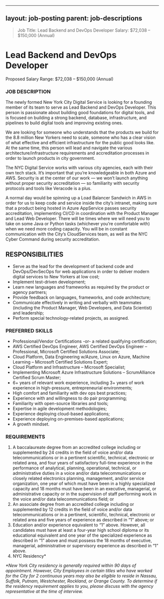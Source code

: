 
---
layout: job-posting
parent: job-descriptions
---



>Job Title: Lead Backend and DevOps Developer
>Salary: $72,038 – $150,000 (Annual)

# Lead Backend and DevOps Developer
Proposed Salary Range: $72,038 – $150,000 (Annual)

### JOB DESCRIPTION
The newly formed New York City Digital Service is looking for a founding member of its team to serve as Lead Backend and DevOps Developer. This person is passionate about building good foundations for digital tools, and is focused on building a strong backend, database, infrastructure, and pipelines to build digital tools and improving existing ones.

We are looking for someone who understands that the products we build for the 8.8 million New Yorkers need to scale, someone who has a clear vision of what effective and efficient infrastructure for the public good looks like. At the same time, this person will lead and navigate the various architecture/infrastructure requirements and accreditation processes in order to launch products in city government.

The NYC Digital Service works with various city agencies, each with their own tech stack. It’s important that you’re knowledgeable in both Azure and AWS. Security is at the center of our work — we won’t launch anything without proper security accreditation — so familiarity with security protocols and tools like Veracode is a plus.

A normal day would be spinning up a Load Balancer Sandwich in AWS in order for us to keep code and service inside the city’s intranet, making sure that a product being hosted in Azure AppService passes security accreditation, implementing CI/CD in coordination with the Product Manager and Lead Web Developer. There will be times where we will need you to take on some Java or Python tasks (whichever you’re comfortable with) when we need more coding capacity. You will be in constant communication with the City’s CloudServices team, as well as the NYC Cyber Command during security accreditation.

## RESPONSIBILITIES
-   Serve as the lead for the development of backend code and DevOps/DevSecOps for web applications in order to deliver modern digital services to New Yorkers at low cost;    
-   Implement test-driven development;    
-   Learn new languages and frameworks as required by the product or agency partners;    
-   Provide feedback on languages, frameworks, and code architecture;    
-   Communicate effectively in writing and verbally with teammates (including the Product Manager, Web Developers, and Data Scientist) and leadership;    
-   Perform special technology-related projects, as assigned.
    
### PREFERRED SKILLS
-   Professional/Vendor Certifications -or- a related qualifying certification;    
-   AWS Certified DevOps Engineer, AWS Certified DevOps Engineer – Professional, Microsoft Certified Solutions Associate;    
-   Cloud Platform, Data Engineering w/Azure, Linux on Azure, Machine Learning – Microsoft Certified Solutions Expert;    
-   Cloud Platform and Infrastructure – Microsoft Specialist;    
-   Implementing Microsoft Azure Infrastructure Solutions – ScrumAlliance Certified Scrum Master;    
-   6+ years of relevant work experience, including 3+ years of work experience in high-pressure, entrepreneurial environments;    
-   High comfort and familiarity with dev ops best practices;    
-   Experience with and willingness to do pair programming;    
-   Familiarity with open-source libraries and tools;    
-   Expertise in agile development methodologies;    
-   Experience deploying cloud-based applications;    
-   Experience deploying on-premises-based applications;    
-   A growth mindset.

### REQUIREMENTS
1.  A baccalaureate degree from an accredited college including or supplemented by 24 credits in the field of voice and/or data telecommunications or in a pertinent scientific, technical, electronic or related area, and four years of satisfactory full-time experience in the performance of analytical, planning, operational, technical, or administrative duties in a voice and/or data telecommunications or closely related electronics planning, management, and/or service organization, one year of which must have been in a highly specialized capacity and 18 months must have been in an executive, managerial, or administrative capacity or in the supervision of staff performing work in the voice and/or data telecommunications field; or    
2.  An associate degree from an accredited college including or supplemented by 12 credits in the field of voice and/or data telecommunications or in a pertinent, scientific, technical, electronic or related area and five years of experience as described in “1” above; or    
3.  Education and/or experience equivalent to “1” above. However, all candidates must have at least a four-year high school diploma or its educational equivalent and one year of the specialized experience as described in “1” above and must possess the 18 months of executive, managerial, administrative or supervisory experience as described in “1” above.    
4.  NYC Residency*
    
<I>*New York City residency is generally required within 90 days of appointment. However, City Employees in certain titles who have worked for the City for 2 continuous years may also be eligible to reside in Nassau, Suffolk, Putnam, Westchester, Rockland, or Orange County. To determine if the residency requirement applies to you, please discuss with the agency representative at the time of interview.
